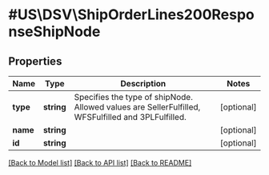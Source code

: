 # #US\DSV\ShipOrderLines200ResponseShipNode

## Properties

Name | Type | Description | Notes
------------ | ------------- | ------------- | -------------
**type** | **string** | Specifies the type of shipNode. Allowed values are SellerFulfilled, WFSFulfilled and 3PLFulfilled. | [optional]
**name** | **string** |  | [optional]
**id** | **string** |  | [optional]


[[Back to Model list]](../) [[Back to API list]](../../Api/US/DSV) [[Back to README]](../../README.md)

